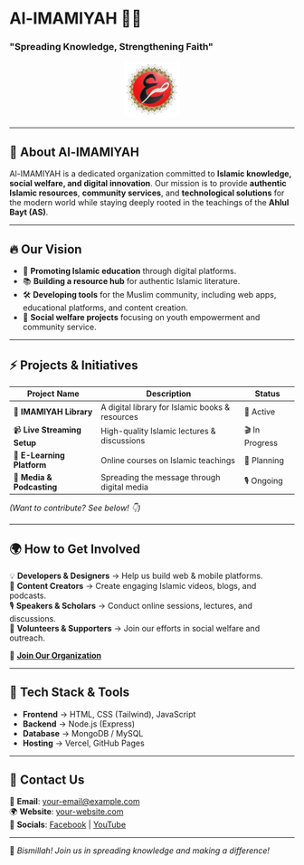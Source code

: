 # **Al-IMAMIYAH**  🏴📖  

### **"Spreading Knowledge, Strengthening Faith"**  

<p align="center">
  <img src="logo.png" alt="Al-IMAMIYAH Logo" width="100" height="100">
</p> 

---

## 📌 **About Al-IMAMIYAH**  
Al-IMAMIYAH is a dedicated organization committed to **Islamic knowledge, social welfare, and digital innovation**. Our mission is to provide **authentic Islamic resources**, **community services**, and **technological solutions** for the modern world while staying deeply rooted in the teachings of the **Ahlul Bayt (AS)**.  

---

## 🔥 **Our Vision**  
- 🕌 **Promoting Islamic education** through digital platforms.  
- 📚 **Building a resource hub** for authentic Islamic literature.  
- 🛠️ **Developing tools** for the Muslim community, including web apps, educational platforms, and content creation.  
- 🤝 **Social welfare projects** focusing on youth empowerment and community service.  

---

## ⚡ **Projects & Initiatives**  
| Project Name | Description | Status |  
|-------------|------------|--------|  
| 📖 **IMAMIYAH Library** | A digital library for Islamic books & resources | 🚀 Active |  
| 📹 **Live Streaming Setup** | High-quality Islamic lectures & discussions | 🎬 In Progress |  
| 🏫 **E-Learning Platform** | Online courses on Islamic teachings | 📌 Planning |  
| 📡 **Media & Podcasting** | Spreading the message through digital media | 🎙 Ongoing |  

*(Want to contribute? See below! 👇)*  

---

## 🌍 **How to Get Involved**  
💡 **Developers & Designers** → Help us build web & mobile platforms.  
📢 **Content Creators** → Create engaging Islamic videos, blogs, and podcasts.  
🎙 **Speakers & Scholars** → Conduct online sessions, lectures, and discussions.  
🤲 **Volunteers & Supporters** → Join our efforts in social welfare and outreach.  

🔗 **[Join Our Organization](#contact-us)**  

---

## 🚀 **Tech Stack & Tools**  
- **Frontend** → HTML, CSS (Tailwind), JavaScript  
- **Backend** → Node.js (Express)  
- **Database** → MongoDB / MySQL  
- **Hosting** → Vercel, GitHub Pages  

---

## 📩 **Contact Us**  
📌 **Email**: [your-email@example.com](mailto:your-email@example.com)  
🌍 **Website**: [your-website.com](https://your-website.com)  
📢 **Socials**: [Facebook](https://facebook.com) | [YouTube](https://youtube.com)  

---

🚀 *Bismillah! Join us in spreading knowledge and making a difference!*  
